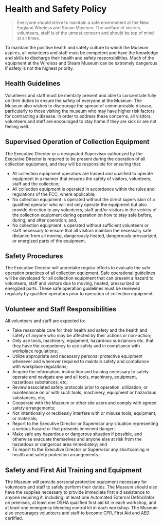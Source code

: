 # Health and Safety Policy

> Everyone should strive to maintain a safe environment at the New England Wireless and Steam Museum. The welfare of visitors, volunteers, staff is of the utmost concern and should be top of mind at all times.

To maintain the positive health and safety culture to which the Museum aspires, all volunteers and staff must be competent and have the knowledge and skills to discharge their health and safety responsibilities. Much of the equipment at the Wireless and Steam Museum can be extremely dangerous if safety is not the highest priority. 

## Health Guidelines

Volunteers and staff must be mentally present and able to concentrate fully on their duties to ensure the safety of everyone at the Museum. The Museum also wishes to discourage the spread of communicable disease, particularly to those visiting the museum who may have higher risk factors for contracting a disease. In order to address these concerns, all visitors, volunteers and staff are encouraged to stay home if they are sick or are not feeling well.

## Supervised Operation of Collection Equipment

The Executive Director or a designated Supervisor authorized by the Executive Director is required to be present during the operation of all collection equipment, and they will be responsible for ensuring that:

- All collection equipment operators are trained and qualified to operate equipment in a manner that ensures the safety of visitors, volunteers, staff and the collection;
- All collection equipment is operated in accordance within the rules and regulations of the FCC, where applicable; 
- No collection equipment is operated without the direct supervision of a qualified operator who will not only operate the equipment but also provide direction to any volunteers, staff and/or visitors in the vicinity of the collection equipment during operation on how to stay safe before, during, and after operation; and,
- No collection equipment is operated without sufficient volunteers or staff necessary to ensure that all visitors maintain the necessary safe distance from all moving, dangerously heated, dangerously pressurized, or energized parts of the equipment.

## Safety Procedures

The Executive Director will undertake regular efforts to evaluate the safe operation practices of all collection equipment. Safe operational guidelines will be developed for all collection equipment that can present a hazard to volunteers, staff and visitors due to moving, heated, pressurized or energized parts. These safe operation guidelines must be reviewed regularly by qualified operators prior to operation of collection equipment.

## Volunteer and Staff Responsibilities

All volunteers and staff are expected to:

- Take reasonable care for their health and safety and the health and safety of anyone who may be affected by their actions or non-action;
- Only use tools, machinery, equipment, hazardous substances etc. that they have the competency to use safely and in compliance with workplace regulations;
- Utilize appropriate and necessary personal protective equipment whenever and wherever required to maintain safety and compliance with workplace regulations;
- Acquire the information, instruction and training necessary to safely operate and navigate any and all tools, machinery, equipment, hazardous substances, etc;
- Review associated safety protocols prior to operation, utilization, or maintenance on or with such tools, machinery, equipment or hazardous substances, etc;
- Cooperate with the Museum or other site users and comply with agreed safety arrangements;
- Not intentionally or recklessly interfere with or misuse tools, equipment, or materials;
- Report to the Executive Director or Supervisor any situation representing a serious hazard or that presents imminent danger;
- Make safe any hazardous or dangerous situation if possible, and otherwise evacuate themselves and anyone else at risk from the hazardous or dangerous area immediately; and
- To report to the Executive Director or Supervisor any shortcoming in health and safety protection arrangements.

## Safety and First Aid Training and Equipment

The Museum will provide personal protective equipment necessary for volunteers and staff to safely perform their duties. The Museum should also have the supplies necessary to provide immediate first aid assistance to anyone requiring it, including; at least one Automated External Defibrillator on premises, at least one OSHA qualified first aid kit in each workshop, and at least one emergency bleeding control kit in each workshop. The Museum also encourages volunteers and staff to become CPR, First Aid and AED certified.
